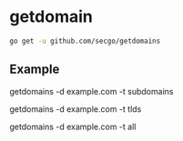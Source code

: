# getdomain

```bash
go get -u github.com/secgo/getdomains
```

## Example 
getdomains -d example.com -t subdomains


getdomains -d example.com -t tlds


getdomains -d example.com -t all
